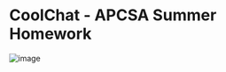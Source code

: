 # CoolChat - APCSA Summer Homework
![image](https://github.com/SameeraMurthy/apcsa-summer-hw/assets/62363395/1c32c85b-bf88-4f26-bdb0-68ed72e89b2e)
